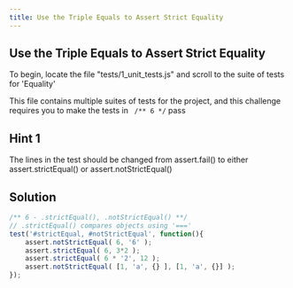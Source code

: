 ```yaml
---
title: Use the Triple Equals to Assert Strict Equality
---
```

## Use the Triple Equals to Assert Strict Equality

To begin, locate the file "tests/1_unit_tests.js" and scroll to the suite of tests for 'Equality'

This file contains multiple suites of tests for the project, and this challenge requires you to make the tests in ``` /** 6 */``` pass

## Hint 1

The lines in the test should be changed from assert.fail() to either assert.strictEqual() or assert.notStrictEqual()

## Solution
```js
/** 6 - .strictEqual(), .notStrictEqual() **/
// .strictEqual() compares objects using '==='
test('#strictEqual, #notStrictEqual', function(){
    assert.notStrictEqual( 6, '6' );
    assert.strictEqual( 6, 3*2 );
    assert.strictEqual( 6 * '2', 12 );
    assert.notStrictEqual( [1, 'a', {} ], [1, 'a', {}] );
});
```